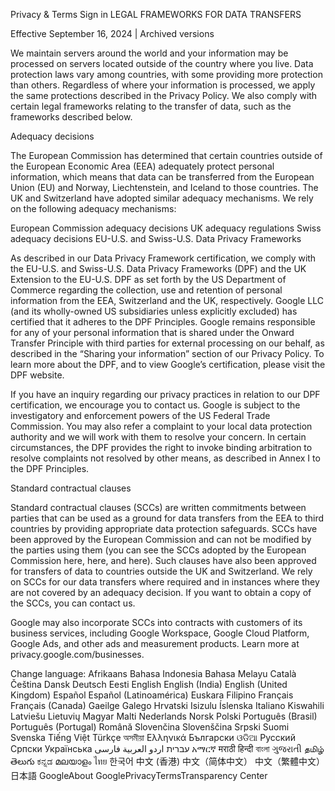 Privacy & Terms
Sign in
LEGAL FRAMEWORKS FOR DATA TRANSFERS

Effective September 16, 2024 | Archived versions

We maintain servers around the world and your information may be processed on servers located outside of the country where you live. Data protection laws vary among countries, with some providing more protection than others. Regardless of where your information is processed, we apply the same protections described in the Privacy Policy. We also comply with certain legal frameworks relating to the transfer of data, such as the frameworks described below.

Adequacy decisions

The European Commission has determined that certain countries outside of the European Economic Area (EEA) adequately protect personal information, which means that data can be transferred from the European Union (EU) and Norway, Liechtenstein, and Iceland to those countries. The UK and Switzerland have adopted similar adequacy mechanisms. We rely on the following adequacy mechanisms:

European Commission adequacy decisions
UK adequacy regulations
Swiss adequacy decisions
EU-U.S. and Swiss-U.S. Data Privacy Frameworks

As described in our Data Privacy Framework certification, we comply with the EU-U.S. and Swiss-U.S. Data Privacy Frameworks (DPF) and the UK Extension to the EU-U.S. DPF as set forth by the US Department of Commerce regarding the collection, use and retention of personal information from the EEA, Switzerland and the UK, respectively. Google LLC (and its wholly-owned US subsidiaries unless explicitly excluded) has certified that it adheres to the DPF Principles. Google remains responsible for any of your personal information that is shared under the Onward Transfer Principle with third parties for external processing on our behalf, as described in the “Sharing your information” section of our Privacy Policy. To learn more about the DPF, and to view Google’s certification, please visit the DPF website.

If you have an inquiry regarding our privacy practices in relation to our DPF certification, we encourage you to contact us. Google is subject to the investigatory and enforcement powers of the US Federal Trade Commission. You may also refer a complaint to your local data protection authority and we will work with them to resolve your concern. In certain circumstances, the DPF provides the right to invoke binding arbitration to resolve complaints not resolved by other means, as described in Annex I to the DPF Principles.

Standard contractual clauses

Standard contractual clauses (SCCs) are written commitments between parties that can be used as a ground for data transfers from the EEA to third countries by providing appropriate data protection safeguards. SCCs have been approved by the European Commission and can not be modified by the parties using them (you can see the SCCs adopted by the European Commission here, here, and here). Such clauses have also been approved for transfers of data to countries outside the UK and Switzerland. We rely on SCCs for our data transfers where required and in instances where they are not covered by an adequacy decision. If you want to obtain a copy of the SCCs, you can contact us.

Google may also incorporate SCCs into contracts with customers of its business services, including Google Workspace, Google Cloud Platform, Google Ads, and other ads and measurement products. Learn more at privacy.google.com/businesses.

Change language:
Afrikaans
Bahasa Indonesia
Bahasa Melayu
Català
Čeština
Dansk
Deutsch
Eesti
English
English (India)
English (United Kingdom)
Español
Español (Latinoamérica)
Euskara
Filipino
Français
Français (Canada)
Gaeilge
Galego
Hrvatski
Isizulu
Íslenska
Italiano
Kiswahili
Latviešu
Lietuvių
Magyar
Malti
Nederlands
Norsk
Polski
Português (Brasil)
Português (Portugal)
Română
Slovenčina
Slovenščina
Srpski
Suomi
Svenska
Tiếng Việt
Türkçe
অসমীয়া
Ελληνικά
Български
ଓଡିଆ
Русский
Српски
Українська
‫עברית‬
‫اردو‬
‫العربية‬
‫فارسی‬
አማርኛ
मराठी
हिन्दी
বাংলা
ગુજરાતી
தமிழ்
తెలుగు
ಕನ್ನಡ
മലയാളം
ไทย
한국어
中文 (香港)
中文（简体中文）
中文（繁體中文）
日本語
GoogleAbout GooglePrivacyTermsTransparency Center